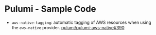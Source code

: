 # Pulumi - Sample Code

- `aws-native-tagging`: automatic tagging of AWS resources when using the `aws-native` provider. [pulumi/pulumi-aws-native#390](https://github.com/pulumi/pulumi-aws-native/issues/390)
